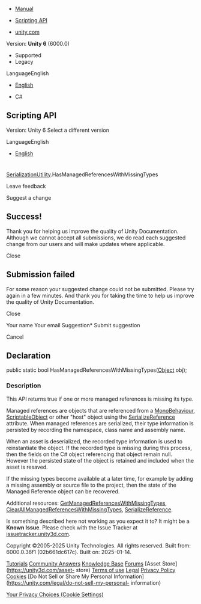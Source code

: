 [ ]()

  * [Manual](../Manual/index.html)
  * [Scripting API](../ScriptReference/index.html)

  * [unity.com](https://unity.com/)

Version: **Unity 6** (6000.0)

  * Supported
  * Legacy

LanguageEnglish

  * [English]()

  * C#

[ ](https://docs.unity3d.com)

## Scripting API

Version: Unity 6 Select a different version

LanguageEnglish

  * [English]()

#
[SerializationUtility](SerializationUtility.html).HasManagedReferencesWithMissingTypes

Leave feedback

Suggest a change

## Success!

Thank you for helping us improve the quality of Unity Documentation. Although
we cannot accept all submissions, we do read each suggested change from our
users and will make updates where applicable.

Close

## Submission failed

For some reason your suggested change could not be submitted. Please <a>try
again</a> in a few minutes. And thank you for taking the time to help us
improve the quality of Unity Documentation.

Close

Your name Your email Suggestion* Submit suggestion

Cancel

[ ]()

## Declaration

public static bool HasManagedReferencesWithMissingTypes([Object](Object.html)
obj);

### Description

This API returns true if one or more managed references is missing its type.

Managed references are objects that are referenced from a
[MonoBehaviour](MonoBehaviour.html), [ScriptableObject](ScriptableObject.html)
or other "host" object using the [SerializeReference](SerializeReference.html)
attribute. When managed references are serialized, their type information is
persisted by recording the namespace, class name and assembly name.  
  
When an asset is deserialized, the recorded type information is used to
reinstantiate the object. If the recorded type is missing during this process,
then the fields on the C# object referencing that object remain null. However
the persisted state of the object is retained and included when the asset is
resaved.  
  
If the missing types become available at a later time, for example by adding a
missing assembly or source file to the project, then the state of the Managed
Reference object can be recovered.  
  
Additional resources:
[GetManagedReferencesWithMissingTypes](SerializationUtility.GetManagedReferencesWithMissingTypes.html),
[ClearAllManagedReferencesWithMissingTypes](SerializationUtility.ClearAllManagedReferencesWithMissingTypes.html),
[SerializeReference](SerializeReference.html).

Is something described here not working as you expect it to? It might be a
**Known Issue**. Please check with the Issue Tracker at
[issuetracker.unity3d.com](https://issuetracker.unity3d.com).

Copyright ©2005-2025 Unity Technologies. All rights reserved. Built from:
6000.0.36f1 (02b661dc617c). Built on: 2025-01-14.

[Tutorials](https://unity3d.com/learn) [Community
Answers](https://answers.unity3d.com) [Knowledge
Base](https://support.unity3d.com/hc/en-us)
[Forums](https://forum.unity3d.com) [Asset Store](https://unity3d.com/asset-
store) [Terms of use](https://docs.unity3d.com/Manual/TermsOfUse.html)
[Legal](https://unity.com/legal) [Privacy
Policy](https://unity.com/legal/privacy-policy)
[Cookies](https://unity.com/legal/cookie-policy) [Do Not Sell or Share My
Personal Information](https://unity.com/legal/do-not-sell-my-personal-
information)

[Your Privacy Choices (Cookie Settings)](javascript:void\(0\);)


